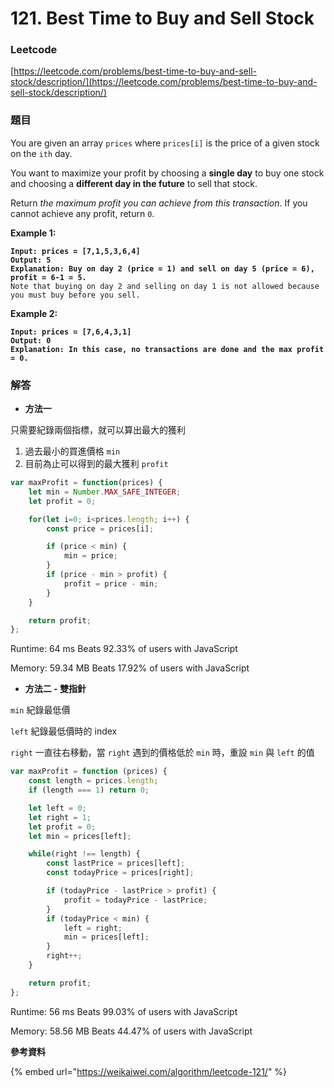 # 121. Best Time to Buy and Sell Stock

### Leetcode

[https://leetcode.com/problems/best-time-to-buy-and-sell-stock/description/](https://leetcode.com/problems/best-time-to-buy-and-sell-stock/description/)

### 題目

You are given an array `prices` where `prices[i]` is the price of a given stock on the `ith` day.

You want to maximize your profit by choosing a **single day** to buy one stock and choosing a **different day in the future** to sell that stock.

Return _the maximum profit you can achieve from this transaction_. If you cannot achieve any profit, return `0`.

&#x20;

**Example 1:**

<pre><code><strong>Input: prices = [7,1,5,3,6,4]
</strong><strong>Output: 5
</strong><strong>Explanation: Buy on day 2 (price = 1) and sell on day 5 (price = 6), profit = 6-1 = 5.
</strong>Note that buying on day 2 and selling on day 1 is not allowed because you must buy before you sell.
</code></pre>

**Example 2:**

<pre><code><strong>Input: prices = [7,6,4,3,1]
</strong><strong>Output: 0
</strong><strong>Explanation: In this case, no transactions are done and the max profit = 0.
</strong></code></pre>

### 解答 <a href="#ti-jie" id="ti-jie"></a>

* **方法一**

只需要紀錄兩個指標，就可以算出最大的獲利

1. 過去最小的買進價格 `min`
2. 目前為止可以得到的最大獲利 `profit`

```javascript
var maxProfit = function(prices) {
    let min = Number.MAX_SAFE_INTEGER;
    let profit = 0;

    for(let i=0; i<prices.length; i++) {
        const price = prices[i];

        if (price < min) {
            min = price;
        }
        if (price - min > profit) {
            profit = price - min;
        }
    }

    return profit;
};
```

Runtime: 64 ms Beats 92.33% of users with JavaScript

Memory: 59.34 MB Beats 17.92% of users with JavaScript

* **方法二 - 雙指針**

`min` 紀錄最低價

`left` 紀錄最低價時的 index

`right` 一直往右移動，當 `right` 遇到的價格低於 `min` 時，重設 `min` 與 `left` 的值

```javascript
var maxProfit = function (prices) {
    const length = prices.length;
    if (length === 1) return 0;

    let left = 0;
    let right = 1;
    let profit = 0;
    let min = prices[left];

    while(right !== length) {
        const lastPrice = prices[left];
        const todayPrice = prices[right];

        if (todayPrice - lastPrice > profit) {
            profit = todayPrice - lastPrice;
        }
        if (todayPrice < min) {
            left = right;
            min = prices[left];
        }
        right++;
    }

    return profit;
};
```

Runtime: 56 ms Beats 99.03% of users with JavaScript

Memory: 58.56 MB Beats 44.47% of users with JavaScript

**參考資料**

{% embed url="https://weikaiwei.com/algorithm/leetcode-121/" %}
